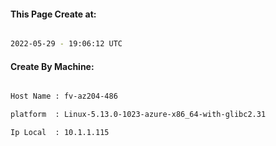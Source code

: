 
   
#### This Page Create at:

```bash

2022-05-29 - 19:06:12 UTC

```

#### Create By Machine:

```bash

Host Name : fv-az204-486

platform  : Linux-5.13.0-1023-azure-x86_64-with-glibc2.31

Ip Local  : 10.1.1.115

```

